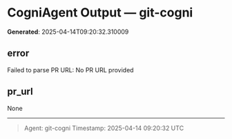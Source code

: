 # CogniAgent Output — git-cogni

**Generated**: 2025-04-14T09:20:32.310009

## error
Failed to parse PR URL: No PR URL provided

## pr_url
None

---
> Agent: git-cogni
> Timestamp: 2025-04-14 09:20:32 UTC